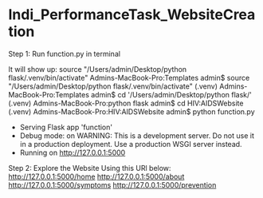 # Indi_PerformanceTask_WebsiteCreation

Step 1:  Run function.py in terminal 

It will show up:
source "/Users/admin/Desktop/python flask/.venv/bin/activate"
Admins-MacBook-Pro:Templates admin$ source "/Users/admin/Desktop/python flask/.venv/bin/activate"
(.venv) Admins-MacBook-Pro:Templates admin$ cd '/Users/admin/Desktop/python flask/'
(.venv) Admins-MacBook-Pro:python flask admin$ cd HIV:AIDSWebsite
(.venv) Admins-MacBook-Pro:HIV:AIDSWebsite admin$ python function.py
 * Serving Flask app 'function'
 * Debug mode: on
WARNING: This is a development server. Do not use it in a production deployment. Use a production WSGI server instead.
 * Running on http://127.0.0.1:5000
 
 Step 2: Explore the Website Using this URl below:
    http://127.0.0.1:5000/home
    http://127.0.0.1:5000/about
    http://127.0.0.1:5000/symptoms
    http://127.0.0.1:5000/prevention

